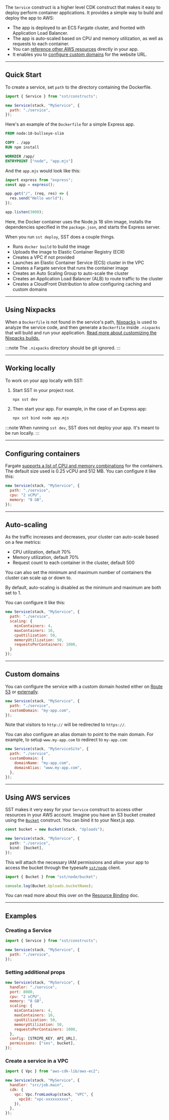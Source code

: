 The `Service` construct is a higher level CDK construct that makes it easy to deploy perform container applications. It provides a simple way to build and deploy the app to AWS:

- The app is deployed to an ECS Fargate cluster, and fronted with Application Load Balancer.
- The app is auto-scaled based on CPU and memory utilization, as well as requests to each container.
- You can [reference other AWS resources](#using-aws-services) directly in your app.
- It enables you to [configure custom domains](#custom-domains) for the website URL.

---

## Quick Start

To create a service, set `path` to the directory containing the Dockerfile.

```js
import { Service } from "sst/constructs";

new Service(stack, "MyService", {
  path: "./service",
});
```

Here's an example of the `Dockerfile` for a simple Express app.

```Dockerfile title="./service/Dockerfile"
FROM node:18-bullseye-slim

COPY . /app
RUN npm install

WORKDIR /app/
ENTRYPOINT ["node", "app.mjs"]
```

And the `app.mjs` would look like this:

```ts title="./service/app.mjs"
import express from "express";
const app = express();

app.get("/", (req, res) => {
  res.send("Hello world");
});

app.listen(3000);
```

Here, the Docker container uses the Node.js 18 slim image, installs the dependencies specified in the `package.json`, and starts the Express server.


When you run `sst deploy`, SST does a couple things.
- Runs `docker build` to build the image
- Uploads the image to Elastic Container Registry (ECR)
- Creates a VPC if not provided
- Launches an Elastic Container Service (ECS) cluster in the VPC
- Creates a Fargate service that runs the container image
- Creates an Auto Scaling Group to auto-scale the cluster
- Creates an Application Load Balancer (ALB) to route traffic to the cluster
- Creates a CloudFront Distribution to allow configuring caching and custom domains

---

## Using Nixpacks

When a `Dockerfile` is not found in the service's path, [Nixpacks](https://nixpacks.com/docs) is used to analyze the service code, and then generate a `Dockerfile` inside `.nixpacks` that will build and run your application. [Read more about customizing the Nixpacks builds.](https://nixpacks.com/docs/guides/configuring-builds)

:::note
The `.nixpacks` directory should be git ignored.
:::

---

## Working locally

To work on your app locally with SST:

1. Start SST in your project root.

   ```bash
   npx sst dev
   ```

2. Then start your app. For example, in the case of an Express app:

   ```bash
   npx sst bind node app.mjs
   ```

:::note
When running `sst dev`, SST does not deploy your app. It's meant to be run locally.
:::

---

## Configuring containers

Fargate [supports a list of CPU and memory combinations](https://docs.aws.amazon.com/AmazonECS/latest/developerguide/fargate-tasks-services.html#fargate-tasks-size) for the containers. The default size used is 0.25 vCPU and 512 MB. You can configure it like this:

```js
new Service(stack, "MyService", {
  path: "./service",
  cpu: "2 vCPU",
  memory: "8 GB",
});
```

---

## Auto-scaling

As the traffic increases and decreases, your cluster can auto-scale based on a few metrics:
- CPU utilization, default 70%
- Memory utilization, default 70%
- Request count to each container in the cluster, default 500

You can also set the minimum and maximum number of containers the cluster can scale up or down to.

By default, auto-scaling is disabled as the minimum and maximum are both set to 1.

You can configure it like this:

```js
new Service(stack, "MyService", {
  path: "./service",
  scaling: {
    minContainers: 4,
    maxContainers: 16,
    cpuUtilization: 50,
    memoryUtilization: 50,
    requestsPerContainers: 1000,
  }
});
```

---

## Custom domains

You can configure the service with a custom domain hosted either on [Route 53](https://aws.amazon.com/route53/) or [externally](#configuring-externally-hosted-domain).

```js {3}
new Service(stack, "MyService", {
  path: "./service",
  customDomain: "my-app.com",
});
```

Note that visitors to `http://` will be redirected to `https://`.

You can also configure an alias domain to point to the main domain. For example, to setup `www.my-app.com` to redirect to `my-app.com`:

```js {5}
new Service(stack, "MyServiceSite", {
  path: "./service",
  customDomain: {
    domainName: "my-app.com",
    domainAlias: "www.my-app.com",
  },
});
```

---

## Using AWS services

SST makes it very easy for your `Service` construct to access other resources in your AWS account. Imagine you have an S3 bucket created using the [`Bucket`](../constructs/Bucket.md) construct. You can bind it to your Next.js app.

```ts {5}
const bucket = new Bucket(stack, "Uploads");

new Service(stack, "MyService", {
  path: "./service",
  bind: [bucket],
});
```

This will attach the necessary IAM permissions and allow your app to access the bucket through the typesafe [`sst/node`](../clients/index.md) client.

```ts {4}
import { Bucket } from "sst/node/bucket";

console.log(Bucket.Uploads.bucketName);
```

You can read more about this over on the [Resource Binding](../resource-binding.md) doc.

---

## Examples

### Creating a Service

```js
import { Service } from "sst/constructs";

new Service(stack, "MyService", {
  path: "./service",
});
```

### Setting additional props

```js
new Service(stack, "MyService", {
  handler: "./service",
  port: 8080,
  cpu: "2 vCPU",
  memory: "8 GB",
  scaling: {
    minContainers: 4,
    maxContainers: 16,
    cpuUtilization: 50,
    memoryUtilization: 50,
    requestsPerContainers: 1000,
  },
  config: [STRIPE_KEY, API_URL],
  permissions: ["ses", bucket],
});
```

### Create a service in a VPC

```js
import { Vpc } from "aws-cdk-lib/aws-ec2";

new Service(stack, "MyService", {
  handler: "src/job.main",
  cdk: {
    vpc: Vpc.fromLookup(stack, "VPC", {
      vpcId: "vpc-xxxxxxxxxx",
    }),
  },
});
```
